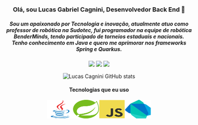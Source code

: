 
<div align="center">

  ### Olá, sou Lucas Gabriel Cagnini, Desenvolvedor Back End 👋
<div> 
  
</div>


<h5>
  Sou um apaixonado por Tecnologia e inovação, atualmente atuo como professor de robótica na Sudotec, fui programador na equipe de robótica BenderMinds, tendo participado de torneios estaduais e nacionais. Tenho conhecimento em Java e quero me aprimorar nos frameworks Spring e Quarkus.
</h5>

   <a href="https://www.linkedin.com/in/lucas-gabriel-cagnini-4aaba4225/" target="_blank"><img src="https://img.shields.io/badge/-LinkedIn-%230077B5?style=for-the-badge&logo=linkedin&logoColor=white" target="_blank"></a> 
 <a href = "mailto:lucasgabrielcagnini6657@gmail.com"><img src="https://img.shields.io/badge/-Gmail-%23333?style=for-the-badge&logo=gmail&logoColor=white" target="_blank"></a>
 <a href="https://www.instagram.com/lucas_cagnini/" target="_blank"><img src="https://img.shields.io/badge/-Instagram-%23E4405F?style=for-the-badge&logo=instagram&logoColor=white" target="_blank"></a>

![Lucas Cagnini GitHub stats](https://github-readme-stats.vercel.app/api?username=LucasCagnini13&show_icons=true&theme=radical)

#### Tecnologias que eu uso

<img align="center" alt="Rafa-Csharp" height="50" width="70" src="https://raw.githubusercontent.com/devicons/devicon/master/icons/java/java-original.svg"><img align="center" alt="Rafa-Csharp" height="50" width="70" src="https://raw.githubusercontent.com/devicons/devicon/master/icons/spring/spring-original.svg"><img align="center" alt="Rafa-Csharp" height="50" width="70" src="https://raw.githubusercontent.com/devicons/devicon/master/icons/javascript/javascript-original.svg"><img align="center" alt="Rafa-Csharp" height="50" width="70" src="https://raw.githubusercontent.com/devicons/devicon/master/icons/dart/dart-original.svg">

</div>
